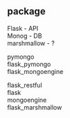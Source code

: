 

## package  
Flask - API  
Monog - DB  
marshmallow - ?  

pymongo  
flask_pymongo  
flask_mongoengine  

flask_restful  
flask  
mongoengine  
flask_marshmallow  
